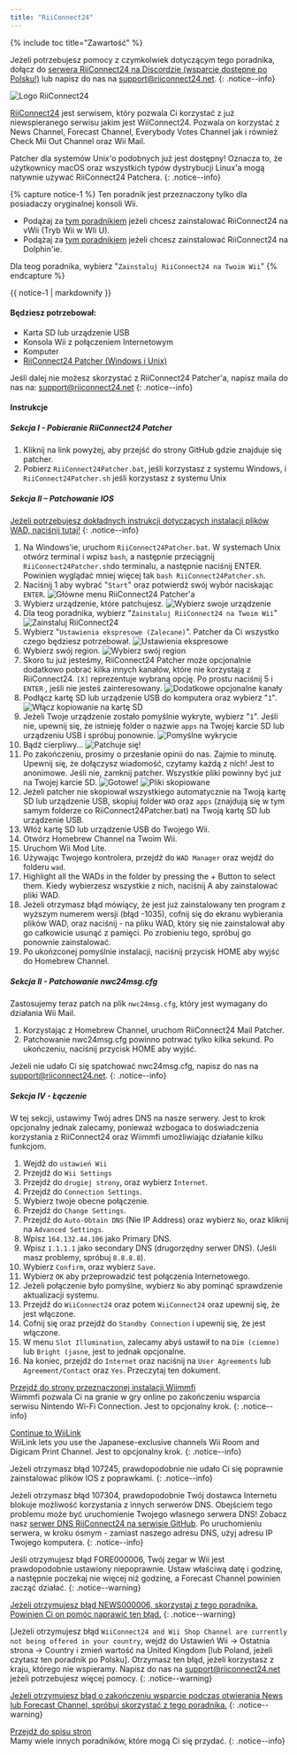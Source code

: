 ```yaml
---
title: "RiiConnect24"
---
```


{% include toc title="Zawartość" %}

Jeżeli potrzebujesz pomocy z czymkolwiek dotyczącym tego poradnika, dołącz do [serwera RiiConnect24 na Discordzie (wsparcie dostępne po Polsku!)](https://discord.gg/rc24) lub napisz do nas na [support@riiconnect24.net](mailto:support@riiconnect24.net).
{: .notice--info}

![Logo RiiConnect24](/images/WiiRC24Logo.jpg)

[RiiConnect24](https://rc24.xyz/) jest serwisem, który pozwala Ci korzystać z już niewspieranego serwisu jakim jest WiiConnect24. Pozwala on korzystać z News Channel, Forecast Channel, Everybody Votes Channel jak i również Check Mii Out Channel oraz Wii Mail.

Patcher dla systemów Unix'o podobnych już jest dostępny! Oznacza to, że użytkownicy macOS oraz wszystkich typów dystrybucji Linux'a mogą natywnie używać RiiConnect24 Patchera.
{: .notice--info}

{% capture notice-1 %}
Ten poradnik jest przeznaczony tylko dla posiadaczy oryginalnej konsoli Wii.

- Podążaj za [tym poradnikiem](riiconnect24-vwii) jeżeli chcesz zainstalować RiiConnect24 na vWii (Tryb Wii w WIi U).
- Podążaj za [tym poradnikiem](riiconnect24-dolphin) jeżeli chcesz zainstalować RiiConnect24 na Dolphin'ie.

Dla teog poradnika, wybierz "`Zainstaluj RiiConnect24 na Twoim Wii`"
{% endcapture %}

<div class="notice--warning">{{ notice-1 | markdownify }}</div>

#### Będziesz potrzebował:

* Karta SD lub urządzenie USB
* Konsola Wii z połączeniem Internetowym
* Komputer
* [RiiConnect24 Patcher (Windows i Unix)](https://github.com/RiiConnect24/RiiConnect24-Patcher/releases)

Jeśli dalej nie możesz skorzystać z RiiConnect24 Patcher'a, napisz maila do nas na: support@riiconnect24.net
{: .notice--info}

#### Instrukcje

##### Sekcja I - Pobieranie RiiConnect24 Patcher

1. Kliknij na link powyżej, aby przejść do strony GitHub gdzie znajduje się patcher.
2. Pobierz `RiiConnect24Patcher.bat`, jeśli korzystasz z systemu Windows, i `RiiConnect24Patcher.sh` jeśli korzystasz z systemu Unix

##### Sekcja II – Patchowanie IOS

[Jeżeli potrzebujesz dokładnych instrukcji dotyczących instalacji plików WAD, naciśnij tutaj!](wiimodlite)
{: .notice--info}

1. Na Windows'ie, uruchom `RiiConnect24Patcher.bat`. W systemach Unix otwórz terminal i wpisz `bash`, a następnie przeciągnij `RiiConnect24Patcher.sh`do terminalu, a następnie naciśnij ENTER. Powinien wyglądać mniej więcej tak `bash RiiConnect24Patcher.sh`.
2. Naciśnij 1 aby wybrać "`Start`" oraz potwierdź swój wybór naciskając `ENTER`. ![Główne menu RiiConnect24 Patcher'a](/images/RC24_Patcher/1.JPG)
3. Wybierz urządzenie, które patchujesz. ![Wybierz swoje urządzenie](/images/RC24_Patcher/2.JPG)
4. Dla teog poradnika, wybierz "`Zainstaluj RiiConnect24 na Twoim Wii`" ![Zainstaluj RiiConnect24](/images/RC24_Patcher/3.JPG)
5. Wybierz "`Ustawienia ekspresowe (Zalecane)`". Patcher da Ci wszystko czego będziesz potrzebował. ![Ustawienia ekspresowe](/images/RC24_Patcher/4.JPG)
6. Wybierz swój region. ![Wybierz swój region](/images/RC24_Patcher/5.JPG)
7. Skoro tu już jesteśmy, RiiConnect24 Patcher może opcjonalnie dodatkowo pobrać kilka innych kanałów, które nie korzystają z RiiConnect24. `[X]` reprezentuje wybraną opcję. Po prostu naciśnij 5 i `ENTER` , jeśli nie jesteś zainteresowany. ![Dodatkowe opcjonalne kanały](/images/RC24_Patcher/6.JPG)
7. Podłącz kartę SD lub urządzenie USB do komputera oraz wybierz "`1`". ![Włącz kopiowanie na kartę SD](/images/RC24_Patcher/7.JPG)
8. Jeżeli Twoje urządzenie zostało pomyślnie wykryte, wybierz "`1`". Jeśli nie, upewnij się, że istnieję folder o nazwie `apps` na Twojej karcie SD lub urządzeniu USB i spróbuj ponownie. ![Pomyślne wykrycie](/images/RC24_Patcher/8.JPG)
9. Bądź cierpliwy... ![Patchuje się!](/images/RC24_Patcher/9.JPG)
10. Po zakończeniu, prosimy o przesłanie opinii do nas. Zajmie to minutę. Upewnij się, że dołączysz wiadomość, czytamy każdą z nich! Jest to anonimowe. Jeśli nie, zamknij patcher. Wszystkie pliki powinny być już na Twojej karcie SD. ![Gotowe!](/images/RC24_Patcher/10.JPG) ![Pliki skopiowane](/images/RC24_Patcher/11.PNG)
11. Jeżeli patcher nie skopiował wszystkiego automatycznie na Twoją kartę SD lub urządzenie USB, skopiuj folder `WAD` oraz `apps` (znajdują się w tym samym folderze co RiiConnect24Patcher.bat) na Twoją kartę SD lub urządzenie USB.
12. Włóż kartę SD lub urządzenie USB do Twojego Wii.
13. Otwórz Homebrew Channel na Twoim Wii.
14. Uruchom Wii Mod Lite.
15. Używając Twojego kontrolera, przejdź do `WAD Manager` oraz wejdź do folderu `wad`.
16. Highlight all the WADs in the folder by pressing the + Button to select them. Kiedy wybierzesz wszystkie z nich, naciśnij A aby zainstalować pliki WAD.
17. Jeżeli otrzymasz błąd mówiący, że jest już zainstalowany ten program z wyższym numerem wersji (błąd -1035), cofnij się do ekranu wybierania plików WAD, oraz naciśnij - na pliku WAD, który się nie zainstalował aby go całkowicie usunąć z pamięci. Po zrobieniu tego, spróbuj go ponownie zainstalować.
18. Po ukońzconej pomyślnie instalacji, naciśnij przycisk HOME aby wyjść do Homebrew Channel.

##### Sekcja II - Patchowanie nwc24msg.cfg

Zastosujemy teraz patch na plik `nwc24msg.cfg`, który jest wymagany do działania Wii Mail.

1. Korzystając z Homebrew Channel, uruchom RiiConnect24 Mail Patcher.
2. Patchowanie nwc24msg.cfg powinno potrwać tylko kilka sekund. Po ukończeniu, naciśnij przycisk HOME aby wyjść.

Jeżeli nie udało Ci się spatchować nwc24msg.cfg, napisz do nas na [support@riiconnect24.net](mailto:support@riiconnect24.net).
{: .notice--info}

##### Sekcja IV - Łączenie

W tej sekcji, ustawimy Twój adres DNS na nasze serwery. Jest to krok opcjonalny jednak zalecamy, ponieważ wzbogaca to doświadczenia korzystania z RiiConnect24 oraz Wiimmfi umożliwiając działanie kilku funkcjom.

1. Wejdź do `ustawień Wii`
2. Przejdź do `Wii Settings`
3. Przejdź do `drugiej strony`, oraz wybierz `Internet`.
4. Przejdź do `Connection Settings`.
5. Wybierz twoje obecne połączenie.
6. Przejdź do `Change Settings`.
7. Przejdź do `Auto-Obtain DNS` (Nie IP Address) oraz wybierz `No`, oraz kliknij na `Advanced Settings`.
8. Wpisz `164.132.44.106` jako Primary DNS.
9. Wpisz `1.1.1.1` jako secondary DNS (drugorzędny serwer DNS). (Jeśli masz problemy, spróbuj `8.8.8.8`).
10. Wybierz `Confirm`, oraz wybierz `Save`.
11. Wybierz `OK` aby przeprowadzić test połączenia Internetowego.
12. Jeżeli połączenie było pomyślne, wybierz `No` aby pominąć sprawdzenie aktualizacji systemu.
13. Przejdź do `WiiConnect24` oraz potem `WiiConnect24` oraz upewnij się, że jest włączone.
14. Cofnij się oraz przejdź do `Standby Connection` i upewnij się, że jest włączone.
15. W menu `Slot Illumination`, zalecamy abyś ustawił to na `Dim (ciemne)` lub `Bright (jasne`, jest to jednak opcjonalne.
16. Na koniec, przejdź do `Internet` oraz naciśnij na `User Agreements` lub `Agreement/Contact` oraz `Yes`. Przeczytaj ten dokument.


[Przejdź do strony przeznaczonej instalacji Wiimmfi](wiimmfi)<br> Wiimmfi pozwala Ci na granie w gry online po zakończeniu wsparcia serwisu Nintendo Wi-Fi Connection. Jest to opcjonalny krok.
{: .notice--info}

[Continue to WiiLink](wiilink)<br> WiiLink lets you use the Japanese-exclusive channels Wii Room and Digicam Print Channel. Jest to opcjonalny krok.
{: .notice--info}

Jeżeli otrzymasz błąd 107245, prawdopodobnie nie udało Ci się poprawnie zainstalować plików IOS z poprawkami.
{: .notice--info}

Jeżeli otrzymasz błąd 107304, prawdopodobnie Twój dostawca Internetu blokuje możliwość korzystania z innych serwerów DNS. Obejściem tego problemu może być uruchomienie Twojego własnego serwera DNS! Zobacz nasz [serwer DNS RiiConnect24 na serwisie GitHub](https://github.com/RiiConnect24/DNS-Server). Po uruchomieniu serwera, w kroku ósmym - zamiast naszego adresu DNS, użyj adresu IP Twojego komputera.
{: .notice--info}

Jeśli otrzymujesz błąd FORE000006, Twój zegar w Wii jest prawdopodobnie ustawiony niepoprawnie. Ustaw właściwą datę i godzinę, a następnie poczekaj nie więcej niż godzinę, a Forecast Channel powinien zacząć działać.
{: .notice--warning}

[Jeżeli otrzymujesz błąd NEWS000006, skorzystaj z tego poradnika. Powinien Ci on pomóc naprawić ten błąd.](news000006)
{: .notice--warning}

[Jeżeli otrzymujesz błąd `WiiConnect24 and Wii Shop Channel are currently not being offered in your country`, wejdź do Ustawień Wii -> Ostatnia strona -> Country i zmień wartość na United Kingdom [lub Poland, jeżeli czytasz ten poradnik po Polsku]. Otrzymasz ten błąd, jeżeli korzystasz z kraju, którego nie wspieramy. Napisz do nas na [support@riiconnect24.net](mailto:support@riiconnect24.net) jeżeli potrzebujesz więcej pomocy.
{: .notice--warning}

[Jeżeli otrzymujesz błąd o zakończeniu wsparcie podczas otwierania News lub Forecast Channel, spróbuj skorzystać z tego poradnika.](deleting-vffs)
{: .notice--warning}

[Przejdź do spisu stron](site-navigation)<br> Mamy wiele innych poradników, które mogą Ci się przydać.
{: .notice--info}
